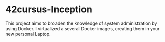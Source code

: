 # 42cursus-Inception
This project aims to broaden the knowledge of system administration by using Docker. I virtualized a several Docker images, creating them in your new personal Laptop.
